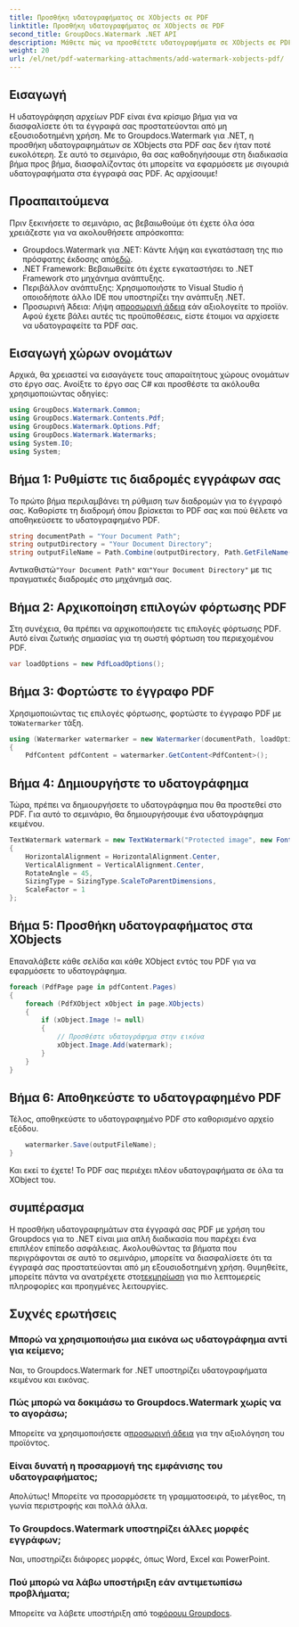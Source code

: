 ```yaml
---
title: Προσθήκη υδατογραφήματος σε XObjects σε PDF
linktitle: Προσθήκη υδατογραφήματος σε XObjects σε PDF
second_title: GroupDocs.Watermark .NET API
description: Μάθετε πώς να προσθέτετε υδατογραφήματα σε XObjects σε PDF χρησιμοποιώντας το Groupdocs.Watermark για .NET. Ακολουθήστε τον βήμα προς βήμα οδηγό μας για εύκολη εφαρμογή.
weight: 20
url: /el/net/pdf-watermarking-attachments/add-watermark-xobjects-pdf/
---
```

## Εισαγωγή
Η υδατογράφηση αρχείων PDF είναι ένα κρίσιμο βήμα για να διασφαλίσετε ότι τα έγγραφά σας προστατεύονται από μη εξουσιοδοτημένη χρήση. Με το Groupdocs.Watermark για .NET, η προσθήκη υδατογραφημάτων σε XObjects στα PDF σας δεν ήταν ποτέ ευκολότερη. Σε αυτό το σεμινάριο, θα σας καθοδηγήσουμε στη διαδικασία βήμα προς βήμα, διασφαλίζοντας ότι μπορείτε να εφαρμόσετε με σιγουριά υδατογραφήματα στα έγγραφά σας PDF. Ας αρχίσουμε!
## Προαπαιτούμενα
Πριν ξεκινήσετε το σεμινάριο, ας βεβαιωθούμε ότι έχετε όλα όσα χρειάζεστε για να ακολουθήσετε απρόσκοπτα:
-  Groupdocs.Watermark για .NET: Κάντε λήψη και εγκατάσταση της πιο πρόσφατης έκδοσης από[εδώ](https://releases.groupdocs.com/Watermark/net/).
- .NET Framework: Βεβαιωθείτε ότι έχετε εγκαταστήσει το .NET Framework στο μηχάνημα ανάπτυξης.
- Περιβάλλον ανάπτυξης: Χρησιμοποιήστε το Visual Studio ή οποιοδήποτε άλλο IDE που υποστηρίζει την ανάπτυξη .NET.
-  Προσωρινή Άδεια: Λήψη α[προσωρινή άδεια](https://purchase.groupdocs.com/temporary-license/) εάν αξιολογείτε το προϊόν.
Αφού έχετε βάλει αυτές τις προϋποθέσεις, είστε έτοιμοι να αρχίσετε να υδατογραφείτε τα PDF σας.
## Εισαγωγή χώρων ονομάτων
Αρχικά, θα χρειαστεί να εισαγάγετε τους απαραίτητους χώρους ονομάτων στο έργο σας. Ανοίξτε το έργο σας C# και προσθέστε τα ακόλουθα χρησιμοποιώντας οδηγίες:
```csharp
using GroupDocs.Watermark.Common;
using GroupDocs.Watermark.Contents.Pdf;
using GroupDocs.Watermark.Options.Pdf;
using GroupDocs.Watermark.Watermarks;
using System.IO;
using System;
```
## Βήμα 1: Ρυθμίστε τις διαδρομές εγγράφων σας
Το πρώτο βήμα περιλαμβάνει τη ρύθμιση των διαδρομών για το έγγραφό σας. Καθορίστε τη διαδρομή όπου βρίσκεται το PDF σας και πού θέλετε να αποθηκεύσετε το υδατογραφημένο PDF.
```csharp
string documentPath = "Your Document Path";
string outputDirectory = "Your Document Directory";
string outputFileName = Path.Combine(outputDirectory, Path.GetFileName(documentPath));
```
 Αντικαθιστώ`"Your Document Path"` και`"Your Document Directory"` με τις πραγματικές διαδρομές στο μηχάνημά σας.
## Βήμα 2: Αρχικοποίηση επιλογών φόρτωσης PDF
Στη συνέχεια, θα πρέπει να αρχικοποιήσετε τις επιλογές φόρτωσης PDF. Αυτό είναι ζωτικής σημασίας για τη σωστή φόρτωση του περιεχομένου PDF.
```csharp
var loadOptions = new PdfLoadOptions();
```
## Βήμα 3: Φορτώστε το έγγραφο PDF
Χρησιμοποιώντας τις επιλογές φόρτωσης, φορτώστε το έγγραφο PDF με το`Watermarker` τάξη.
```csharp
using (Watermarker watermarker = new Watermarker(documentPath, loadOptions))
{
    PdfContent pdfContent = watermarker.GetContent<PdfContent>();
```
## Βήμα 4: Δημιουργήστε το υδατογράφημα
Τώρα, πρέπει να δημιουργήσετε το υδατογράφημα που θα προστεθεί στο PDF. Για αυτό το σεμινάριο, θα δημιουργήσουμε ένα υδατογράφημα κειμένου.
```csharp
TextWatermark watermark = new TextWatermark("Protected image", new Font("Arial", 8))
{
    HorizontalAlignment = HorizontalAlignment.Center,
    VerticalAlignment = VerticalAlignment.Center,
    RotateAngle = 45,
    SizingType = SizingType.ScaleToParentDimensions,
    ScaleFactor = 1
};
```
## Βήμα 5: Προσθήκη υδατογραφήματος στα XObjects
Επαναλάβετε κάθε σελίδα και κάθε XObject εντός του PDF για να εφαρμόσετε το υδατογράφημα.
```csharp
foreach (PdfPage page in pdfContent.Pages)
{
    foreach (PdfXObject xObject in page.XObjects)
    {
        if (xObject.Image != null)
        {
            // Προσθέστε υδατογράφημα στην εικόνα
            xObject.Image.Add(watermark);
        }
    }
}
```
## Βήμα 6: Αποθηκεύστε το υδατογραφημένο PDF
Τέλος, αποθηκεύστε το υδατογραφημένο PDF στο καθορισμένο αρχείο εξόδου.
```csharp
    watermarker.Save(outputFileName);
}
```
Και εκεί το έχετε! Το PDF σας περιέχει πλέον υδατογραφήματα σε όλα τα XObject του.
## συμπέρασμα
 Η προσθήκη υδατογραφημάτων στα έγγραφά σας PDF με χρήση του Groupdocs για το .NET είναι μια απλή διαδικασία που παρέχει ένα επιπλέον επίπεδο ασφάλειας. Ακολουθώντας τα βήματα που περιγράφονται σε αυτό το σεμινάριο, μπορείτε να διασφαλίσετε ότι τα έγγραφά σας προστατεύονται από μη εξουσιοδοτημένη χρήση. Θυμηθείτε, μπορείτε πάντα να ανατρέχετε στο[τεκμηρίωση](https://tutorials.groupdocs.com/Watermark/net/) για πιο λεπτομερείς πληροφορίες και προηγμένες λειτουργίες.
## Συχνές ερωτήσεις
### Μπορώ να χρησιμοποιήσω μια εικόνα ως υδατογράφημα αντί για κείμενο;
Ναι, το Groupdocs.Watermark for .NET υποστηρίζει υδατογραφήματα κειμένου και εικόνας.
### Πώς μπορώ να δοκιμάσω το Groupdocs.Watermark χωρίς να το αγοράσω;
 Μπορείτε να χρησιμοποιήσετε α[προσωρινή άδεια](https://purchase.groupdocs.com/temporary-license/) για την αξιολόγηση του προϊόντος.
### Είναι δυνατή η προσαρμογή της εμφάνισης του υδατογραφήματος;
Απολύτως! Μπορείτε να προσαρμόσετε τη γραμματοσειρά, το μέγεθος, τη γωνία περιστροφής και πολλά άλλα.
### Το Groupdocs.Watermark υποστηρίζει άλλες μορφές εγγράφων;
Ναι, υποστηρίζει διάφορες μορφές, όπως Word, Excel και PowerPoint.
### Πού μπορώ να λάβω υποστήριξη εάν αντιμετωπίσω προβλήματα;
 Μπορείτε να λάβετε υποστήριξη από το[φόρουμ Groupdocs](https://forum.groupdocs.com/c/watermark/19).